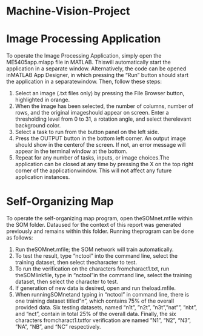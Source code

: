 # Machine-Vision-Project
# Image Processing Application
To operate the Image Processing Application, simply open the ME5405app.mlapp file in MATLAB. Thiswill automatically start the application in a separate window.  Alternatively, the code can be opened inMATLAB App Designer, in which pressing the “Run” button should start the application in a separatewindow.  Then, follow these steps:
1.  Select an image (.txt files only) by pressing the File Browser button, highlighted in orange.
2.  When the image has been selected, the number of columns, number of rows, and the original imageshould appear on screen.  Enter a thresholding level from 0 to 31, a rotation angle, and select therelevant background color.
3.  Select a task to run from the button panel on the left side.
4.  Press the OUTPUT button in the bottom left corner.  An output image should show in the centerof the screen.  If not, an error message will appear in the terminal window at the bottom.
5.  Repeat for any number of tasks, inputs, or image choices.The application can be closed at any time by pressing the X on the top right corner of the applicationwindow.  This will not affect any future application instances.

# Self-Organizing Map 
To  operate  the  self-organizing  map  program,  open  theSOMnet.mfile  within  the  SOM  folder.   Dataused for the context of this report was generated previously and remains within this folder.  Running theprogram can be done as follows:
1.  Run theSOMnet.mfile; the SOM network will train automatically.
2.  To test the result, type “nctool” into the command line, select the training dataset, then select thecharacter to test.
3.  To run the verification on the characters fromcharact1.txt, run theSOMlinkfile, type in “nctool”in the command line, select the training dataset, then select the character to test.
4.  If generation of new data is desired, open and run theload.mfile.
5.  When runningSOMnetand typing in “nctool” in command line, there is one training dataset titled“n”, which contains 75% of the overall provided data.  Six testing datasets, named “n1t”, ”n2t”, ”n3t”,”nat””,  ”nbt”,  and “nct”,  contain in total 25% of the overall data.  Finally,  the six characters fromcharact1.txtfor verification are named ”N1”, “N2”, “N3”, ”NA”, “NB”, and “NC” respectively.
